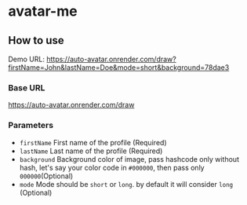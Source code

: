 # avatar-me

## How to use

Demo URL: https://auto-avatar.onrender.com/draw?firstName=John&lastName=Doe&mode=short&background=78dae3

### Base URL

https://auto-avatar.onrender.com/draw

### Parameters

- `firstName` First name of the profile (Required)
- `lastName` Last name of the profile (Required)
- `background` Background color of image, pass hashcode only without hash, let's say your color code in `#000000`, then pass only `000000`(Optional)
- `mode` Mode should be `short` or `long`. by default it will consider `long` (Optional)
